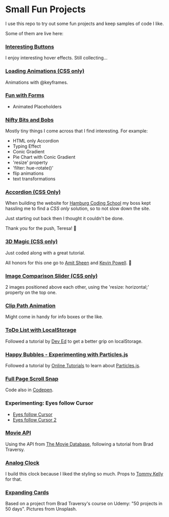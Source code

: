 # Small Fun Projects

I use this repo to try out some fun projects and keep samples of code I like.

Some of them are live here:

### [Interesting Buttons](https://codemon72.github.io/Small-Fun-Projects/Buttons "Interesting Buttons")

I enjoy interesting hover effects. Still collecting...

### [Loading Animations (CSS only)](https://codemon72.github.io/Small-Fun-Projects/Loaders "Loading Animations (CSS only)")

Animations with @keyframes.

### [Fun with Forms](https://codemon72.github.io/Small-Fun-Projects/Fun_with_Forms "Fun with Forms")

- Animated Placeholders


### [Nifty Bits and Bobs](https://codemon72.github.io/Small-Fun-Projects/Nifty_Bits_and_Bobs "Nifty Bits and Bobs")

Mostly tiny things I come across that I find interesting. For example:
- HTML only Accordion
- Typing Effect
- Conic Gradient
- Pie Chart with Conic Gradient
- 'resize' property
- 'filter: hue-rotate()'
- flip animations
- text transformations
      
### [Accordion (CSS Only)](https://codemon72.github.io/Small-Fun-Projects/CSS_only_Accordion "Accordion (CSS only)")

When building the website for [Hamburg Coding School](https://hamburgcodingschool.com) my boss kept hassling me to find a *CSS only* solution, so to not slow down the site. 

Just starting out back then I thought it couldn't be done. 

Thank you for the push, Teresa! &#129303;

### [3D Magic (CSS only)](https://codemon72.github.io/Small-Fun-Projects/3D-Rotating-Perspective-Awesomeness)

Just coded along with a great tutorial.

All honors for this one go to [Amit Sheen](https://amitsh.com/) and [Kevin Powell](https://www.kevinpowell.co/). 🙏


### [Image Comparison Slider (CSS only)](https://codemon72.github.io/Small-Fun-Projects/Image_Comparison_Slider "Image Comparison Slider (CSS only")
2 images positioned above each other, using the 'resize: horizontal;' property on the top one.

### [Clip Path Animation](https://codemon72.github.io/Small-Fun-Projects/Clip_Path_Animation "Clip Path Animation")
Might come in handy for info boxes or the like.

### [ToDo List with LocalStorage](https://codemon72.github.io/Small-Fun-Projects/ToDoList2 "ToDo List with LocalStorage")
Followed a tutorial by [Dev Ed](https://www.youtube.com/c/DevEd/videos) to get a better grip on localStorage.

### [Happy Bubbles - Experimenting with Particles.js](https://codemon72.github.io/Small-Fun-Projects/Happy_Bubbles/ "Happy Bubbles - Experimenting with Particles.js")
Followed a tutorial by [Online Tutorials](https://www.youtube.com/c/OnlineTutorials4Designers/videos) to learn about [Particles.js](https://vincentgarreau.com/particles.js/).

### [Full Page Scroll Snap](https://codemon72.github.io/Small-Fun-Projects/Scroll_Snap)
Code also in [Codepen](https://codepen.io/Codemon72/pen/bGWejYG).

### Experimenting: Eyes follow Cursor
- [Eyes follow Cursor](https://codemon72.github.io/Small-Fun-Projects/Eyes_Follow_Cursor)
- [Eyes follow Cursor 2](https://codemon72.github.io/Small-Fun-Projects/Eyes_Follow_Cursor_2)

### [Movie API](https://codemon72.github.io/Small-Fun-Projects/Movie_API "Movie API")
Using the API from [The Movie Database](https://api.themoviedb.org), following a tutorial from Brad Traversy.


### [Analog Clock](https://codemon72.github.io/Small-Fun-Projects/JS_Clock "Analog Clock")
I build this clock because I liked the styling so much.
Props to [Tommy Kelly](https://www.youtube.com/channel/UCBeE2qKffzEzRoWns6RZ8UA/videos) for that.

### [Expanding Cards](https://codemon72.github.io/Small-Fun-Projects/flowers "Expanding Cards")

Based on a project from Brad Traversy's course on Udemy: "50 projects in 50 days".
Pictures from Unsplash.